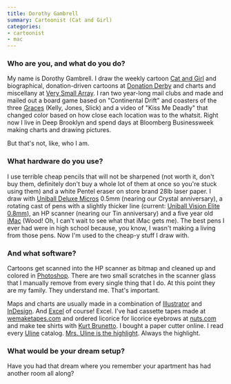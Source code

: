 ```yaml
---
title: Dorothy Gambrell
summary: Cartoonist (Cat and Girl)
categories:
- cartoonist
- mac
---
```


### Who are you, and what do you do?

My name is Dorothy Gambrell. I draw the weekly cartoon [Cat and Girl](http://catandgirl.com/ "Dorothy's web comic.") and biographical, donation-driven cartoons at [Donation Derby](http://catandgirl.com/dderby/ "Dorothy's donation-drive cartoons.") and charts and miscellany at [Very Small Array](http://catandgirl.com/dderby/ "Dorothy's chart website."). I ran two year-long mail clubs and made and mailed out a board game based on "Continental Drift" and coasters of the three [Graces](http://catandgirl.com/?page_id=71#coasters "Dorothy's Grace coasters.") (Kelly, Jones, Slick) and a video of "Kiss Me Deadly" that changed color based on how close each location was to the whatsit. Right now I live in Deep Brooklyn and spend days at Bloomberg Businessweek making charts and drawing pictures.

But that's not, like, who I am.

### What hardware do you use?

I use terrible cheap pencils that will not be sharpened (not worth it, don't buy them, definitely don't buy a whole lot of them at once so you're stuck using them) and a white Pentel eraser on store brand 28lb laser paper. I draw with [Uniball Deluxe Micros][deluxe-micro] 0.5mm (nearing our Crystal anniversary), a rotating cast of pens with a slightly thicker line (current: [Uniball Vision Elite 0.8mm][vision-elite]), an HP scanner (nearing our Tin anniversary) and a five year old [iMac][] (Wood! Oh, I can't wait to see what that iMac gets me). The best pens I ever had were in high school because, you know, I wasn't making a living from those pens. Now I'm used to the cheap-y stuff I draw with.

### And what software?

Cartoons get scanned into the HP scanner as bitmap and cleaned up and colored in [Photoshop][]. There are two small scratches in the scanner glass that I manually remove from every single thing that I do. At this point they are my family. They understand me. That's important.

Maps and charts are usually made in a combination of [Illustrator][] and [InDesign][]. And [Excel][] of course! Excel. I've had cassette tapes made at [wemaketapes.com](http://wemaketapes.com/ "A company in Nashville that makes custom CDs, DVDs and tapes.") and ordered licorice for licorice eyebrows at [nuts.com](http://nuts.com/ "An online nut store.") and make tee shirts with [Kurt Brunetto](http://www.brunettotshirts.com/ "A screen printing business in Connecticut."). I bought a paper cutter online. I read every [Uline](https://www.uline.com/ "A shipping supply company.") catalog. [Mrs. Uline is the highlight](https://www.uline.com/Corporate/About_President.aspx "Information about the president of Uline."). Always the highlight.

### What would be your dream setup?

Have you had that dream where you remember your apartment has had another room all along?

[imac]: https://www.apple.com/imac/ "An all-in-one computer."
[deluxe-micro]: https://www.amazon.com/uni-ball-Deluxe-Roller-60029PP-2-Pack/dp/B01E0JCKAO/ "A pen."
[vision-elite]: https://www.amazon.com/Uni-Ball-Vision-Rollerball-Assorted-Airplane/dp/B001E6C9B2/ "A pen."
[illustrator]: https://www.adobe.com/products/illustrator.html "A vector graphics editor."
[indesign]: https://www.adobe.com/products/indesign.html "A desktop/web publishing application."
[excel]: https://products.office.com/en-us/excel "A spreadsheet application."
[photoshop]: https://www.adobe.com/products/photoshop.html "A bitmap image editor."
